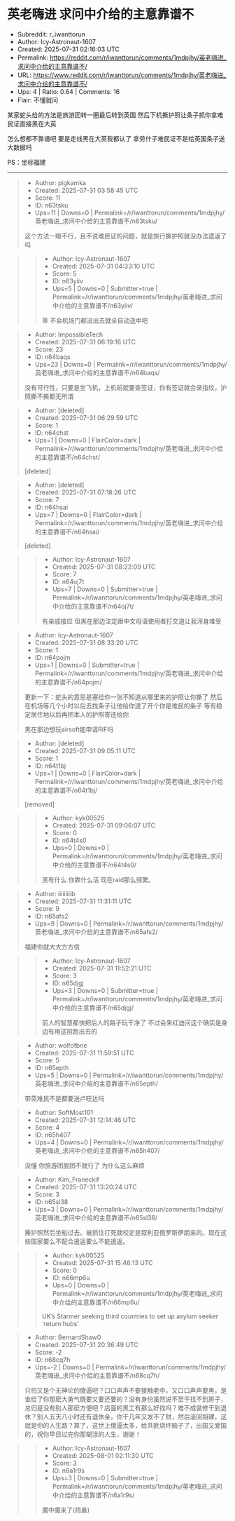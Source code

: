 # 英老嗨进 求问中介给的主意靠谱不

- Subreddit: r_iwanttorun
- Author: Icy-Astronaut-1607
- Created: 2025-07-31 02:16:03 UTC
- Permalink: https://reddit.com/r/iwanttorun/comments/1mdpjhy/英老嗨进_求问中介给的主意靠谱不/
- URL: https://www.reddit.com/r/iwanttorun/comments/1mdpjhy/英老嗨进_求问中介给的主意靠谱不/
- Ups: 4 | Ratio: 0.64 | Comments: 16
- Flair: 不懂就问


某家蛇头给的方法是旅游团转一圈最后转到英国
然后下机撕护照让条子抓你拿难民证直接黑在大英

怎么想都不靠谱吧 要是走线黑在大英我都认了
拿劳什子难民证不是给英国条子送大数据吗

PS：坐标福建


---

> - Author: pigkamka
> - Created: 2025-07-31 03:58:45 UTC
> - Score: 11
> - ID: n63tsku
> - Ups=11 | Downs=0 | Permalink=/r/iwanttorun/comments/1mdpjhy/英老嗨进_求问中介给的主意靠谱不/n63tsku/
>
> 这个方法一眼不行，且不说难民证的问题，就是旅行撕护照就没办法遣返了吗

>> - Author: Icy-Astronaut-1607
>> - Created: 2025-07-31 04:33:10 UTC
>> - Score: 5
>> - ID: n63yiiv
>> - Ups=5 | Downs=0 | Submitter=true | Permalink=/r/iwanttorun/comments/1mdpjhy/英老嗨进_求问中介给的主意靠谱不/n63yiiv/
>>
>> 草 不会机场门都没出去就全自动送中吧

> - Author: ImpossibleTech
> - Created: 2025-07-31 06:19:16 UTC
> - Score: 23
> - ID: n64baqs
> - Ups=23 | Downs=0 | Permalink=/r/iwanttorun/comments/1mdpjhy/英老嗨进_求问中介给的主意靠谱不/n64baqs/
>
> 没有可行性，只要是坐飞机，上机前就要查签证，你有签证就会录指纹，护照撕不撕都无所谓

> - Author: [deleted]
> - Created: 2025-07-31 06:29:59 UTC
> - Score: 1
> - ID: n64chst
> - Ups=1 | Downs=0 | FlairColor=dark | Permalink=/r/iwanttorun/comments/1mdpjhy/英老嗨进_求问中介给的主意靠谱不/n64chst/
>
> [deleted]

> - Author: [deleted]
> - Created: 2025-07-31 07:18:26 UTC
> - Score: 7
> - ID: n64hsai
> - Ups=7 | Downs=0 | FlairColor=dark | Permalink=/r/iwanttorun/comments/1mdpjhy/英老嗨进_求问中介给的主意靠谱不/n64hsai/
>
> [deleted]

>> - Author: Icy-Astronaut-1607
>> - Created: 2025-07-31 08:22:09 UTC
>> - Score: 7
>> - ID: n64oj7t
>> - Ups=7 | Downs=0 | Submitter=true | Permalink=/r/iwanttorun/comments/1mdpjhy/英老嗨进_求问中介给的主意靠谱不/n64oj7t/
>>
>> 有亲戚接应 但黑在那边注定跟中文母语使用者打交道让我浑身难受

> - Author: Icy-Astronaut-1607
> - Created: 2025-07-31 08:33:20 UTC
> - Score: 1
> - ID: n64pojm
> - Ups=1 | Downs=0 | Submitter=true | Permalink=/r/iwanttorun/comments/1mdpjhy/英老嗨进_求问中介给的主意靠谱不/n64pojm/
>
> 更新一下：蛇头的意思是塞给你一张不知道从哪里来的护照让你撕了 然后在机场等几个小时以后去找条子让他给你逮了开个你是难民的条子 等有稳定居住地以后再把本人的护照寄还给你
> 
> 黑在那边想玩airsoft能申请RIF吗

> - Author: [deleted]
> - Created: 2025-07-31 09:05:11 UTC
> - Score: 1
> - ID: n64t1bj
> - Ups=1 | Downs=0 | FlairColor=dark | Permalink=/r/iwanttorun/comments/1mdpjhy/英老嗨进_求问中介给的主意靠谱不/n64t1bj/
>
> [removed]

>> - Author: kyk00525
>> - Created: 2025-07-31 09:06:07 UTC
>> - Score: 0
>> - ID: n64t4s0
>> - Ups=0 | Downs=0 | Permalink=/r/iwanttorun/comments/1mdpjhy/英老嗨进_求问中介给的主意靠谱不/n64t4s0/
>>
>> 黑有什么 你靠什么活 现在raid那么频繁。

> - Author: iiiiiiiiib
> - Created: 2025-07-31 11:31:11 UTC
> - Score: 9
> - ID: n65afs2
> - Ups=9 | Downs=0 | Permalink=/r/iwanttorun/comments/1mdpjhy/英老嗨进_求问中介给的主意靠谱不/n65afs2/
>
> 福建你就大大方方信

>> - Author: Icy-Astronaut-1607
>> - Created: 2025-07-31 11:52:21 UTC
>> - Score: 3
>> - ID: n65djgj
>> - Ups=3 | Downs=0 | Submitter=true | Permalink=/r/iwanttorun/comments/1mdpjhy/英老嗨进_求问中介给的主意靠谱不/n65djgj/
>>
>> 前人的智慧都快把后人的路子玩干净了 不过会来红迪问这个确实是身边有用这招跑出去的

> - Author: wolfofbne
> - Created: 2025-07-31 11:59:51 UTC
> - Score: 5
> - ID: n65epth
> - Ups=5 | Downs=0 | Permalink=/r/iwanttorun/comments/1mdpjhy/英老嗨进_求问中介给的主意靠谱不/n65epth/
>
> 带英难民不是都要送卢旺达吗

> - Author: SoftMost101
> - Created: 2025-07-31 12:14:46 UTC
> - Score: 4
> - ID: n65h407
> - Ups=4 | Downs=0 | Permalink=/r/iwanttorun/comments/1mdpjhy/英老嗨进_求问中介给的主意靠谱不/n65h407/
>
> 没懂 你旅游团脱团不就行了 为什么这么麻烦

> - Author: Kim_Franeckif
> - Created: 2025-07-31 13:20:24 UTC
> - Score: 3
> - ID: n65sl38
> - Ups=3 | Downs=0 | Permalink=/r/iwanttorun/comments/1mdpjhy/英老嗨进_求问中介给的主意靠谱不/n65sl38/
>
> 撕护照然后坐船过去。被抓住打死就咬定是叙利亚俄罗斯伊朗来的。现在这些国家要么不配合遣返要么不能遣返。

>> - Author: kyk00525
>> - Created: 2025-07-31 15:46:13 UTC
>> - Score: 0
>> - ID: n66mp6u
>> - Ups=0 | Downs=0 | Permalink=/r/iwanttorun/comments/1mdpjhy/英老嗨进_求问中介给的主意靠谱不/n66mp6u/
>>
>> UK’s Starmer seeking third countries to set up asylum seeker ‘return hubs’

> - Author: BernardShaw0
> - Created: 2025-07-31 20:36:49 UTC
> - Score: -2
> - ID: n68cq7h
> - Ups=-2 | Downs=0 | Permalink=/r/iwanttorun/comments/1mdpjhy/英老嗨进_求问中介给的主意靠谱不/n68cq7h/
>
> 只怕又是个无神论的傻逼吧？口口声声不要接触老中，又口口声声要黑，是谁给了你那麽大勇气既要又要还要的？没有身份虽然说不至于找不到房子，总归是没有别人那麽方便吧？店面的黑工有那么好找吗？难不成装修干到退休？别人五天八小时还有退休金，你干几年又发不了财，然后滚回胡建，这就是你的人生路？算了，这世上傻逼太多，给共匪烧坏脑子了，出国又爱国的，祝你早日过完你那糊涂的人生，谢谢！

>> - Author: Icy-Astronaut-1607
>> - Created: 2025-08-01 02:11:30 UTC
>> - Score: 3
>> - ID: n6a1r9s
>> - Ups=3 | Downs=0 | Submitter=true | Permalink=/r/iwanttorun/comments/1mdpjhy/英老嗨进_求问中介给的主意靠谱不/n6a1r9s/
>>
>> 魔中魔来了(捂鼻)
